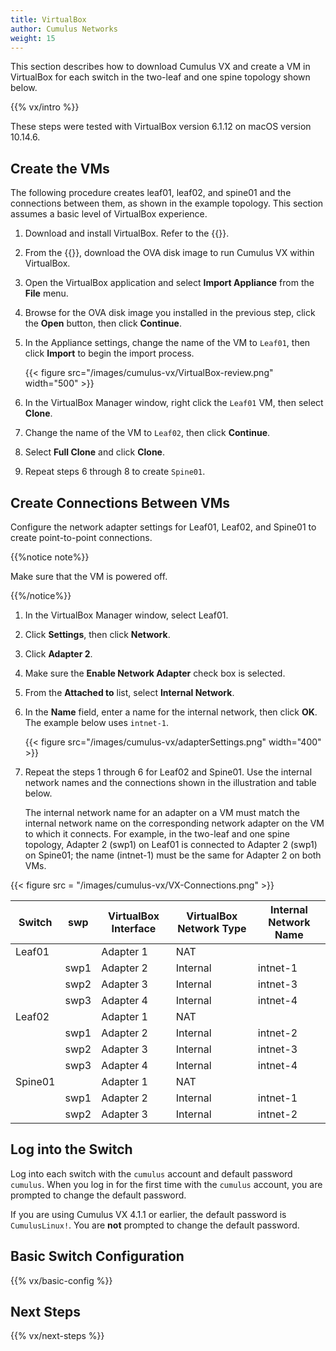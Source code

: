 ```yaml
---
title: VirtualBox
author: Cumulus Networks
weight: 15
---
```

This section describes how to download Cumulus VX and create a VM in VirtualBox for each switch in the two-leaf and one spine topology shown below.

{{% vx/intro %}}

These steps were tested with VirtualBox version 6.1.12 on macOS version 10.14.6.

## Create the VMs

The following procedure creates leaf01, leaf02, and spine01 and the connections between them, as shown in the example topology. This section assumes a basic level of VirtualBox experience.

1. Download and install VirtualBox. Refer to the {{<exlink url="https://www.virtualbox.org/wiki/Downloads" text="VirtualBox documentation">}}.

2. From the {{<exlink url="https://cumulusnetworks.com/products/cumulus-vx/download/" text="Cumulus Networks website">}}, download the OVA disk image to run Cumulus VX within VirtualBox.

3. Open the VirtualBox application and select **Import Appliance** from the **File** menu.

4. Browse for the OVA disk image you installed in the previous step, click the **Open** button, then click **Continue**.

5. In the Appliance settings, change the name of the VM to `Leaf01`, then click **Import** to begin the import process.  

   {{< figure src="/images/cumulus-vx/VirtualBox-review.png" width="500" >}}

6. In the VirtualBox Manager window, right click the `Leaf01` VM, then select **Clone**.

7. Change the name of the VM to `Leaf02`, then click **Continue**.

8. Select **Full Clone** and click **Clone**.

9. Repeat steps 6 through 8 to create `Spine01`.

## Create Connections Between VMs

Configure the network adapter settings for Leaf01, Leaf02, and Spine01 to create point-to-point connections.

{{%notice note%}}

Make sure that the VM is powered off.

{{%/notice%}}

1. In the VirtualBox Manager window, select Leaf01.

2. Click **Settings**, then click **Network**.

3. Click **Adapter 2**.

4. Make sure the **Enable Network Adapter** check box is selected.

5. From the **Attached to** list, select **Internal Network**.  

6. In the **Name** field, enter a name for the internal network, then click **OK**. The example below uses `intnet-1`.

   {{< figure src="/images/cumulus-vx/adapterSettings.png" width="400" >}}

7. Repeat the steps 1 through 6 for Leaf02 and Spine01. Use the internal network names and the connections shown in the illustration and table below.

   The internal network name for an adapter on a VM must match the internal network name on the corresponding network adapter on the VM to which it connects. For example, in the two-leaf and one spine topology, Adapter 2 (swp1) on Leaf01 is connected to Adapter 2 (swp1) on Spine01; the name (intnet-1) must be the same for Adapter 2 on both VMs.

{{< figure src = "/images/cumulus-vx/VX-Connections.png" >}}

| Switch    | swp      | VirtualBox Interface | VirtualBox Network Type | Internal Network Name |
| --------- | ----     | -------------------- | ----------------------- | --------------------- |
|Leaf01     |          | Adapter 1            | NAT                     |                       |
|           | swp1     | Adapter 2            | Internal                | intnet-1              |
|           | swp2     | Adapter 3            | Internal                | intnet-3              |
|           | swp3     | Adapter 4            | Internal                | intnet-4              |
|Leaf02     |          | Adapter 1            | NAT                     |                       |
|           | swp1     | Adapter 2            | Internal                | intnet-2              |
|           | swp2     | Adapter 3            | Internal                | intnet-3              |
|           | swp3     | Adapter 4            | Internal                | intnet-4              |
|Spine01    |          | Adapter 1            | NAT                     |                       |
|           | swp1     | Adapter 2            | Internal                | intnet-1              |
|           | swp2     | Adapter 3            | Internal                | intnet-2              |

## Log into the Switch

Log into each switch with the `cumulus` account and default password `cumulus`. When you log in for the first time with the `cumulus` account, you are prompted to change the default password.

If you are using Cumulus VX 4.1.1 or earlier, the default password is `CumulusLinux!`. You are **not** prompted to change the default password.

## Basic Switch Configuration

{{% vx/basic-config %}}

## Next Steps

{{% vx/next-steps %}}
